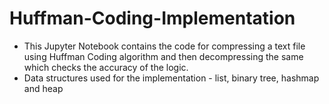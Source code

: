 # Huffman-Coding-Implementation

* This Jupyter Notebook contains the code for compressing a text file using Huffman Coding algorithm and then decompressing the same which checks the accuracy of the logic.
* Data structures used for the implementation - list, binary tree, hashmap and heap
